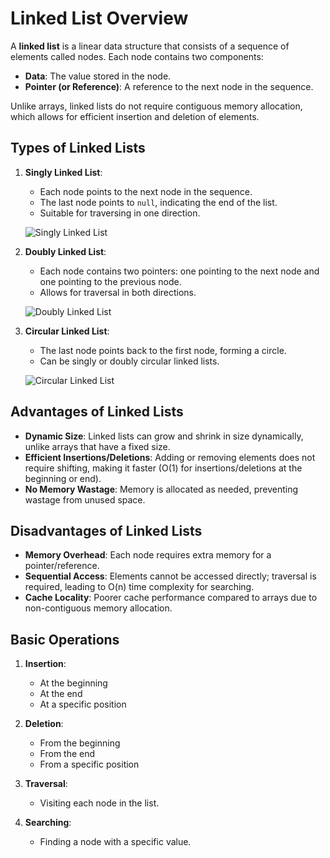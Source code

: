 # Linked List Overview

A **linked list** is a linear data structure that consists of a sequence of elements called nodes. Each node contains two components:
- **Data**: The value stored in the node.
- **Pointer (or Reference)**: A reference to the next node in the sequence.

Unlike arrays, linked lists do not require contiguous memory allocation, which allows for efficient insertion and deletion of elements.

## Types of Linked Lists

1. **Singly Linked List**:
   - Each node points to the next node in the sequence.
   - The last node points to `null`, indicating the end of the list.
   - Suitable for traversing in one direction.

   ![Singly Linked List](https://upload.wikimedia.org/wikipedia/commons/6/67/Singly-linked-list.svg)

2. **Doubly Linked List**:
   - Each node contains two pointers: one pointing to the next node and one pointing to the previous node.
   - Allows for traversal in both directions.

   ![Doubly Linked List](https://upload.wikimedia.org/wikipedia/commons/3/37/Doubly-linked-list.svg)

3. **Circular Linked List**:
   - The last node points back to the first node, forming a circle.
   - Can be singly or doubly circular linked lists.

   ![Circular Linked List](https://upload.wikimedia.org/wikipedia/commons/d/d5/Circularly-linked-list.svg)

## Advantages of Linked Lists

- **Dynamic Size**: Linked lists can grow and shrink in size dynamically, unlike arrays that have a fixed size.
- **Efficient Insertions/Deletions**: Adding or removing elements does not require shifting, making it faster (O(1) for insertions/deletions at the beginning or end).
- **No Memory Wastage**: Memory is allocated as needed, preventing wastage from unused space.

## Disadvantages of Linked Lists

- **Memory Overhead**: Each node requires extra memory for a pointer/reference.
- **Sequential Access**: Elements cannot be accessed directly; traversal is required, leading to O(n) time complexity for searching.
- **Cache Locality**: Poorer cache performance compared to arrays due to non-contiguous memory allocation.

## Basic Operations

1. **Insertion**:
   - At the beginning
   - At the end
   - At a specific position

2. **Deletion**:
   - From the beginning
   - From the end
   - From a specific position

3. **Traversal**:
   - Visiting each node in the list.

4. **Searching**:
   - Finding a node with a specific value.

